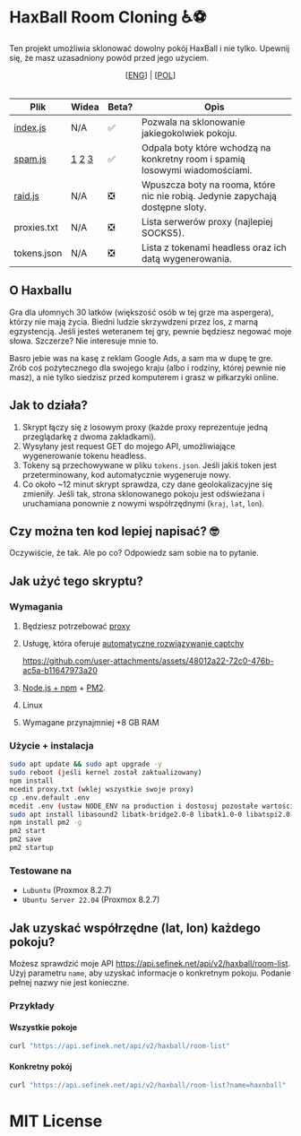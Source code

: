 # HaxBall Room Cloning ♿⚽
Ten projekt umożliwia sklonować dowolny pokój HaxBall i nie tylko. Upewnij się, że masz uzasadniony powód przed jego użyciem.

<div align="center">
    [<a href="README.md">ENG</a>] | [<a href="README_PL.md">POL</a>]
</div>
<br>

| Plik                 | Widea                                                                                                         | Beta? | Opis                                                                           |
|----------------------|:--------------------------------------------------------------------------------------------------------------|-------|--------------------------------------------------------------------------------|
| [index.js](index.js) | N/A                                                                                                           | ✅     | Pozwala na sklonowanie jakiegokolwiek pokoju.                                  |
| [spam.js](spam.js)   | [1](videos/brave_CImkZcsVAvZS.mp4) [2](videos/brave_V9aVo2HB6Ls5.mp4) [3](videos/webstorm64_tRdRAAcKpprr.mp4) | ✅     | Odpala boty które wchodzą na konkretny room i spamią losowymi wiadomościami.   |
| [raid.js](raid.js)   | N/A                                                                                                           | ❎     | Wpuszcza boty na rooma, które nic nie robią. Jedynie zapychają dostępne sloty. |
| proxies.txt          | N/A                                                                                                           | ❎     | Lista serwerów proxy (najlepiej SOCKS5).                                       |
| tokens.json          | N/A                                                                                                           | ❎     | Lista z tokenami headless oraz ich datą wygenerowania.                         |


## O Haxballu
Gra dla ułomnych 30 latków (większość osób w tej grze ma aspergera), którzy nie mają życia.
Biedni ludzie skrzywdzeni przez los, z marną egzystencją.
Jeśli jesteś weteranem tej gry, pewnie będziesz negować moje słowa. Szczerze? Nie interesuje mnie to.

Basro jebie was na kasę z reklam Google Ads, a sam ma w dupę te gre.
Zrób coś pożytecznego dla swojego kraju (albo i rodziny, której pewnie nie masz), a nie tylko siedzisz przed komputerem i grasz w piłkarzyki online.

## Jak to działa?
1. Skrypt łączy się z losowym proxy (każde proxy reprezentuje jedną przeglądarkę z dwoma zakładkami).
2. Wysyłany jest request GET do mojego API, umożliwiające wygenerowanie tokenu headless.
3. Tokeny są przechowywane w pliku `tokens.json`. Jeśli jakiś token jest przeterminowany, kod automatycznie wygeneruje nowy.
4. Co około ~12 minut skrypt sprawdza, czy dane geolokalizacyjne się zmieniły. Jeśli tak, strona sklonowanego pokoju jest odświeżana i uruchamiana ponownie z nowymi współrzędnymi (`kraj`, `lat`, `lon`).

## Czy można ten kod lepiej napisać? 🤓
Oczywiście, że tak. Ale po co? Odpowiedz sam sobie na to pytanie.

## Jak użyć tego skryptu?
### Wymagania
1. Będziesz potrzebować [proxy](https://stableproxy.com/?r=SKX2AY)
2. Usługę, która oferuje [automatyczne rozwiązywanie captchy](https://getcaptchasolution.com/df5q6t8krs)

    https://github.com/user-attachments/assets/48012a22-72c0-476b-ac5a-b11647973a20

3. [Node.js + npm](https://nodejs.org) + [PM2](https://pm2.keymetrics.io).
4. Linux
5. Wymagane przynajmniej +8 GB RAM

### Użycie + instalacja
```sh
sudo apt update && sudo apt upgrade -y
sudo reboot (jeśli kernel został zaktualizowany)
npm install
mcedit proxy.txt (wklej wszystkie swoje proxy)
cp .env.default .env
mcedit .env (ustaw NODE_ENV na production i dostosuj pozostałe wartości)
sudo apt install libasound2 libatk-bridge2.0-0 libatk1.0-0 libatspi2.0-0 libc6 libcairo2 libcups2 libdbus-1-3 libdrm2 libexpat1 libgbm1 libglib2.0-0 libnspr4 libnss3 libpango-1.0-0 libpangocairo-1.0-0 libstdc++6 libudev1 libuuid1 libx11-6 libx11-xcb1 libxcb-dri3-0 libxcb1 libxcomposite1 libxcursor1 libxdamage1 libxext6 libxfixes3 libxi6 libxkbcommon0 libxrandr2 libxrender1 libxshmfence1 libxss1 libxtst6 (for Ubuntu Server 22.04, see: https://source.chromium.org/chromium/chromium/src/+/main:chrome/installer/linux/debian/dist_package_versions.json)
npm install pm2 -g
pm2 start
pm2 save
pm2 startup
```

### Testowane na
- `Lubuntu` (Proxmox 8.2.7)
- `Ubuntu Server 22.04` (Proxmox 8.2.7)

## Jak uzyskać współrzędne (lat, lon) każdego pokoju?
Możesz sprawdzić moje API https://api.sefinek.net/api/v2/haxball/room-list.
Użyj parametru `name`, aby uzyskać informacje o konkretnym pokoju. Podanie pełnej nazwy nie jest konieczne.

### Przykłady
#### Wszystkie pokoje
```bash
curl "https://api.sefinek.net/api/v2/haxball/room-list"
```

#### Konkretny pokój
```bash
curl "https://api.sefinek.net/api/v2/haxball/room-list?name=haxnball"
```
# MIT License